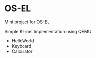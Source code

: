 # OS-EL
Mini project for OS-EL

Simple Kernel Implementation using QEMU
- HelloWorld
- Keyboard
- Calculator
